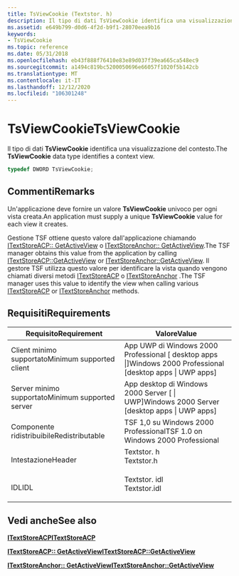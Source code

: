 ```yaml
---
title: TsViewCookie (Textstor. h)
description: Il tipo di dati TsViewCookie identifica una visualizzazione del contesto.
ms.assetid: e649b799-d0d6-4f2d-b9f1-28070eea9b16
keywords:
- TsViewCookie
ms.topic: reference
ms.date: 05/31/2018
ms.openlocfilehash: eb43f888f76410e83e89d037f39ea665ca548ec9
ms.sourcegitcommit: a1494c819bc5200050696e66057f1020f5b142cb
ms.translationtype: MT
ms.contentlocale: it-IT
ms.lasthandoff: 12/12/2020
ms.locfileid: "106301248"
---
```

# <a name="tsviewcookie"></a><span data-ttu-id="fc469-104">TsViewCookie</span><span class="sxs-lookup"><span data-stu-id="fc469-104">TsViewCookie</span></span>

<span data-ttu-id="fc469-105">Il tipo di dati **TsViewCookie** identifica una visualizzazione del contesto.</span><span class="sxs-lookup"><span data-stu-id="fc469-105">The **TsViewCookie** data type identifies a context view.</span></span>


```C++
typedef DWORD TsViewCookie;
```



## <a name="remarks"></a><span data-ttu-id="fc469-106">Commenti</span><span class="sxs-lookup"><span data-stu-id="fc469-106">Remarks</span></span>

<span data-ttu-id="fc469-107">Un'applicazione deve fornire un valore **TsViewCookie** univoco per ogni vista creata.</span><span class="sxs-lookup"><span data-stu-id="fc469-107">An application must supply a unique **TsViewCookie** value for each view it creates.</span></span>

<span data-ttu-id="fc469-108">Gestione TSF ottiene questo valore dall'applicazione chiamando [ITextStoreACP:: GetActiveView](/windows/desktop/api/Textstor/nf-textstor-itextstoreacp-getactiveview) o [ITextStoreAnchor:: GetActiveView](/windows/desktop/api/Textstor/nf-textstor-itextstoreanchor-getactiveview).</span><span class="sxs-lookup"><span data-stu-id="fc469-108">The TSF manager obtains this value from the application by calling [ITextStoreACP::GetActiveView](/windows/desktop/api/Textstor/nf-textstor-itextstoreacp-getactiveview) or [ITextStoreAnchor::GetActiveView](/windows/desktop/api/Textstor/nf-textstor-itextstoreanchor-getactiveview).</span></span> <span data-ttu-id="fc469-109">Il gestore TSF utilizza questo valore per identificare la vista quando vengono chiamati diversi metodi [ITextStoreACP](/windows/desktop/api/Textstor/nn-textstor-itextstoreacp) o [ITextStoreAnchor](/windows/desktop/api/Textstor/nn-textstor-itextstoreanchor) .</span><span class="sxs-lookup"><span data-stu-id="fc469-109">The TSF manager uses this value to identify the view when calling various [ITextStoreACP](/windows/desktop/api/Textstor/nn-textstor-itextstoreacp) or [ITextStoreAnchor](/windows/desktop/api/Textstor/nn-textstor-itextstoreanchor) methods.</span></span>

## <a name="requirements"></a><span data-ttu-id="fc469-110">Requisiti</span><span class="sxs-lookup"><span data-stu-id="fc469-110">Requirements</span></span>



| <span data-ttu-id="fc469-111">Requisito</span><span class="sxs-lookup"><span data-stu-id="fc469-111">Requirement</span></span> | <span data-ttu-id="fc469-112">Valore</span><span class="sxs-lookup"><span data-stu-id="fc469-112">Value</span></span> |
|-------------------------------------|-----------------------------------------------------------------------------------------|
| <span data-ttu-id="fc469-113">Client minimo supportato</span><span class="sxs-lookup"><span data-stu-id="fc469-113">Minimum supported client</span></span><br/> | <span data-ttu-id="fc469-114">App UWP di Windows 2000 Professional \[ desktop apps \|\]</span><span class="sxs-lookup"><span data-stu-id="fc469-114">Windows 2000 Professional \[desktop apps \| UWP apps\]</span></span><br/>                       |
| <span data-ttu-id="fc469-115">Server minimo supportato</span><span class="sxs-lookup"><span data-stu-id="fc469-115">Minimum supported server</span></span><br/> | <span data-ttu-id="fc469-116">App desktop di Windows 2000 Server \[ \| UWP\]</span><span class="sxs-lookup"><span data-stu-id="fc469-116">Windows 2000 Server \[desktop apps \| UWP apps\]</span></span><br/>                             |
| <span data-ttu-id="fc469-117">Componente ridistribuibile</span><span class="sxs-lookup"><span data-stu-id="fc469-117">Redistributable</span></span><br/>          | <span data-ttu-id="fc469-118">TSF 1,0 su Windows 2000 Professional</span><span class="sxs-lookup"><span data-stu-id="fc469-118">TSF 1.0 on Windows 2000 Professional</span></span><br/>                                         |
| <span data-ttu-id="fc469-119">Intestazione</span><span class="sxs-lookup"><span data-stu-id="fc469-119">Header</span></span><br/>                   | <dl> <span data-ttu-id="fc469-120"><dt>Textstor. h</dt></span><span class="sxs-lookup"><span data-stu-id="fc469-120"><dt>Textstor.h</dt></span></span> </dl>   |
| <span data-ttu-id="fc469-121">IDL</span><span class="sxs-lookup"><span data-stu-id="fc469-121">IDL</span></span><br/>                      | <dl> <span data-ttu-id="fc469-122"><dt>Textstor. idl</dt></span><span class="sxs-lookup"><span data-stu-id="fc469-122"><dt>Textstor.idl</dt></span></span> </dl> |



## <a name="see-also"></a><span data-ttu-id="fc469-123">Vedi anche</span><span class="sxs-lookup"><span data-stu-id="fc469-123">See also</span></span>

<dl> <dt>

[<span data-ttu-id="fc469-124">**ITextStoreACP**</span><span class="sxs-lookup"><span data-stu-id="fc469-124">**ITextStoreACP**</span></span>](/windows/desktop/api/Textstor/nn-textstor-itextstoreacp)
</dt> <dt>

[<span data-ttu-id="fc469-125">**ITextStoreACP:: GetActiveView**</span><span class="sxs-lookup"><span data-stu-id="fc469-125">**ITextStoreACP::GetActiveView**</span></span>](/windows/desktop/api/Textstor/nf-textstor-itextstoreacp-getactiveview)
</dt> <dt>

[<span data-ttu-id="fc469-126">**ITextStoreAnchor:: GetActiveView**</span><span class="sxs-lookup"><span data-stu-id="fc469-126">**ITextStoreAnchor::GetActiveView**</span></span>](/windows/desktop/api/Textstor/nf-textstor-itextstoreanchor-getactiveview)
</dt> </dl>

 

 





